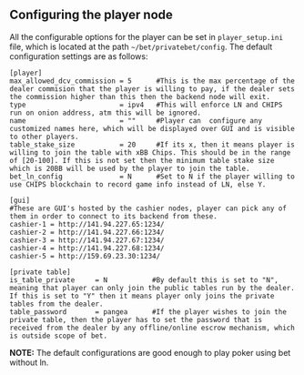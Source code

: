 ## Configuring the player node

All the configurable options for the player can be set in `player_setup.ini` file, which is located at the path `~/bet/privatebet/config`. The default configuration settings are as follows: 
```
[player]
max_allowed_dcv_commission = 5      #This is the max percentage of the dealer commision that the player is willing to pay, if the dealer sets the commission higher than this then the backend node will exit.
type                       = ipv4   #This will enforce LN and CHIPS run on onion address, atm this will be ignored.
name                       = ""     #Player can  configure any customized names here, which will be displayed over GUI and is visible to other players.
table_stake_size		   = 20     #If its x, then it means player is willing to join the table with xBB Chips. This should be in the range of [20-100]. If this is not set then the minimum table stake size which is 20BB will be used by the player to join the table.	
bet_ln_config              = N      #Set to N if the player willing to use CHIPS blockchain to record game info instead of LN, else Y.

[gui]
#These are GUI's hosted by the cashier nodes, player can pick any of them in order to connect to its backend from these.
cashier-1 = http://141.94.227.65:1234/
cashier-2 = http://141.94.227.66:1234/
cashier-3 = http://141.94.227.67:1234/
cashier-4 = http://141.94.227.68:1234/
cashier-5 = http://159.69.23.30:1234/

[private table]
is_table_private     = N           #By default this is set to "N", meaning that player can only join the public tables run by the dealer. If this is set to "Y" then it means player only joins the private tables from the dealer.
table_password       = pangea      #If the player wishes to join the private table, then the player has to set the password that is received from the dealer by any offline/online escrow mechanism, which is outside scope of bet. 
```

**NOTE:** The default configurations are good enough to play poker using bet without ln. 
